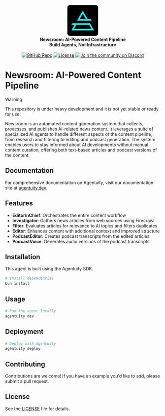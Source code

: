 <div align="center">
    <img src=".github/Agentuity.png" alt="Agentuity" width="100"/> <br/>
    <strong>Newsroom: AI-Powered Content Pipeline</strong> <br/>
    <strong>Build Agents, Not Infrastructure</strong> <br/>
<br />
<a href="https://github.com/agentuity/newsroom-agentuity"><img alt="GitHub Repo" src="https://img.shields.io/badge/GitHub-Newsroom-blue"></a>
<a href="https://github.com/agentuity/newsroom-agentuity/blob/main/LICENSE.md"><img alt="License" src="https://badgen.now.sh/badge/license/Apache-2.0"></a>
<a href="https://discord.gg/vtn3hgUfuc"><img alt="Join the community on Discord" src="https://img.shields.io/discord/1332974865371758646.svg?style=flat"></a>
</div>
</div>

# Newsroom: AI-Powered Content Pipeline

> [!WARNING]  
> This repository is under heavy development and it is not yet stable or ready for use.

Newsroom is an automated content generation system that collects, processes, and publishes AI-related news content. It leverages a suite of specialized AI agents to handle different aspects of the content pipeline, from research and filtering to editing and podcast generation. The system enables users to stay informed about AI developments without manual content curation, offering both text-based articles and podcast versions of the content.

## Documentation

For comprehensive documentation on Agentuity, visit our documentation site at [agentuity.dev](https://agentuity.dev).

## Features

- **EditorInChief**: Orchestrates the entire content workflow
- **Investigator**: Gathers news articles from web sources using Firecrawl
- **Filter**: Evaluates articles for relevance to AI topics and filters duplicates
- **Editor**: Enhances content with additional context and improved structure
- **PodcastEditor**: Creates podcast transcripts from the edited articles
- **PodcastVoice**: Generates audio versions of the podcast transcripts

## Installation

This agent is built using the Agentuity SDK.

```bash
# Install dependencies
bun install
```

## Usage

```bash
# Run the agent locally
agentuity dev
```

## Deployment

```bash
# Deploy with Agentuity
agentuity deploy
```

## Contributing

Contributions are welcome! If you have an example you'd like to add, please submit a pull request.

## License

See the [LICENSE](LICENSE.md) file for details.
